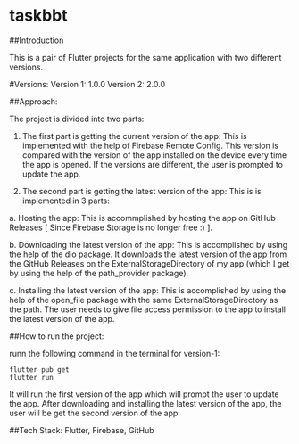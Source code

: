 # taskbbt

##Introduction

This is a pair of Flutter projects for the same application with two different versions.

#Versions: 
Version 1: 1.0.0
Version 2: 2.0.0

##Approach:

The project is divided into two parts: 

1. The first part is getting the current version of the app:
This is implemented with the help of Firebase Remote Config. This version is compared with the version of the app installed on the device every time the app is opened. If the versions are different, the user is prompted to update the app.
   
2. The second part is getting the latest version of the app:
This is is implemented in 3 parts:

a. Hosting the app:
This is accommplished by hosting the app on GitHub Releases [ Since Firebase Storage is no longer free :) ].

b. Downloading the latest version of the app:
This is accomplished by using the help of the dio package.
It downloads the latest version of the app from the GitHub Releases on the ExternalStorageDirectory of my app (which I get by using the help of the path_provider package).

c. Installing the latest version of the app:
This is accomplished by using the help of the open_file package with the same ExternalStorageDirectory as the path.
The user needs to give file access permission to the app to install the latest version of the app.

##How to run the project:

runn the following command in the terminal for version-1:
```
flutter pub get
flutter run
```

It will run the first version of the app which will prompt the user to update the app. After downloading and installing the latest version of the app, the user will be get the second version of the app.

##Tech Stack:
Flutter, Firebase, GitHub